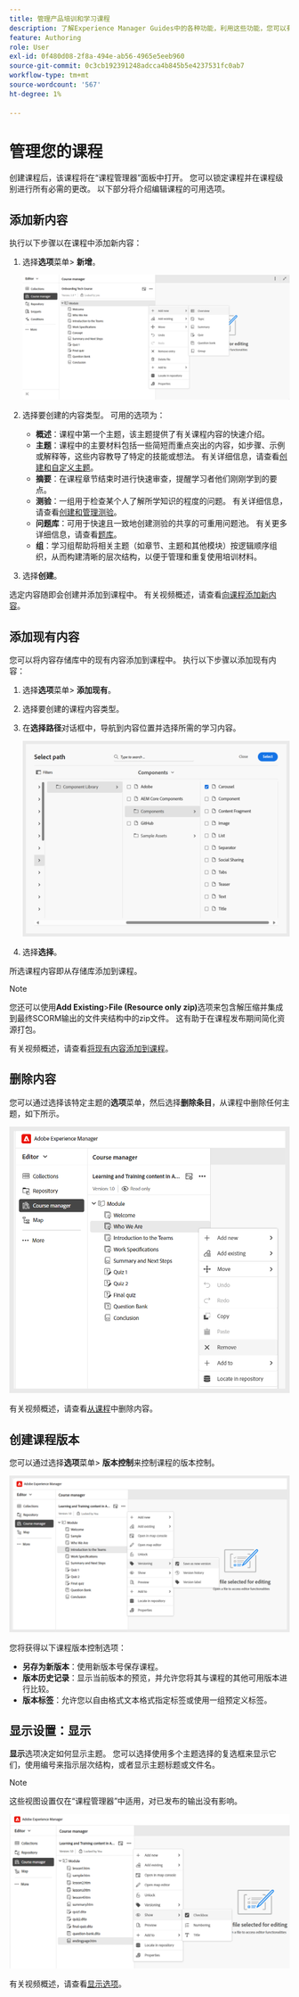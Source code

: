 ```yaml
---
title: 管理产品培训和学习课程
description: 了解Experience Manager Guides中的各种功能，利用这些功能，您可以有效管理课程。
feature: Authoring
role: User
exl-id: 0f480d08-2f8a-494e-ab56-4965e5eeb960
source-git-commit: 0c3cb192391248adcca4b845b5e4237531fc0ab7
workflow-type: tm+mt
source-wordcount: '567'
ht-degree: 1%

---
```


# 管理您的课程

创建课程后，该课程将在“课程管理器”面板中打开。 您可以锁定课程并在课程级别进行所有必需的更改。 以下部分将介绍编辑课程的可用选项。

## 添加新内容

执行以下步骤以在课程中添加新内容：

1. 选择&#x200B;**选项**&#x200B;菜单> **新增**。

   ![](assets/learning-course-content.png)
2. 选择要创建的内容类型。 可用的选项为：
   - **概述**：课程中第一个主题，该主题提供了有关课程内容的快速介绍。
   - **主题**：课程中的主要材料包括一些简短而重点突出的内容，如步骤、示例或解释等，这些内容教导了特定的技能或想法。 有关详细信息，请查看[创建和自定义主题](./create-content.md)。
   - **摘要**：在课程章节结束时进行快速审查，提醒学习者他们刚刚学到的要点。
   - **测验**：一组用于检查某个人了解所学知识的程度的问题。 有关详细信息，请查看[创建和管理测验](./create-quiz.md)。
   - **问题库**：可用于快速且一致地创建测验的共享的可重用问题池。 有关更多详细信息，请查看[题库](./create-qb.md)。
   - **组**：学习组帮助将相关主题（如章节、主题和其他模块）按逻辑顺序组织，从而构建清晰的层次结构，以便于管理和重复使用培训材料。
3. 选择&#x200B;**创建**。

选定内容随即会创建并添加到课程中。 有关视频概述，请查看[向课程添加新内容](https://video.tv.adobe.com/v/3469537/aem-guides-learning-content?quality=12&learn=on)。

## 添加现有内容

您可以将内容存储库中的现有内容添加到课程中。 执行以下步骤以添加现有内容：

1. 选择&#x200B;**选项**&#x200B;菜单> **添加现有**。
2. 选择要创建的课程内容类型。
3. 在&#x200B;**选择路径**&#x200B;对话框中，导航到内容位置并选择所需的学习内容。

   ![](assets/add-existing-learning-content.png)
4. 选择&#x200B;**选择**。

所选课程内容即从存储库添加到课程。

>[!NOTE]
>
>您还可以使用&#x200B;**Add Existing**>**File (Resource only zip)**&#x200B;选项来包含解压缩并集成到最终SCORM输出的文件夹结构中的zip文件。 这有助于在课程发布期间简化资源打包。

有关视频概述，请查看[将现有内容添加到课程](https://video.tv.adobe.com/v/3469537/aem-guides-learning-content?quality=12&learn=on)。

## 删除内容

您可以通过选择该特定主题的&#x200B;**选项**&#x200B;菜单，然后选择&#x200B;**删除条目**，从课程中删除任何主题，如下所示。

![](assets/remove-learning-content.png)

有关视频概述，请查看[从课程](https://video.tv.adobe.com/v/3475210/learning-content-aem-guides)中删除内容。

## 创建课程版本

您可以通过选择&#x200B;**选项**&#x200B;菜单> **版本控制**&#x200B;来控制课程的版本控制。

![](assets/course-versioning.png)

您将获得以下课程版本控制选项：

- **另存为新版本**：使用新版本号保存课程。
- **版本历史记录**：显示当前版本的预览，并允许您将其与课程的其他可用版本进行比较。
- **版本标签**：允许您以自由格式文本格式指定标签或使用一组预定义标签。

## 显示设置：显示

**显示**&#x200B;选项决定如何显示主题。 您可以选择使用多个主题选择的复选框来显示它们，使用编号来指示层次结构，或者显示主题标题或文件名。

>[!NOTE]
>
> 这些视图设置仅在“课程管理器”中适用，对已发布的输出没有影响。

![](assets/course-display-settings.png)

有关视频概述，请查看[显示选项](https://video.tv.adobe.com/v/3475210/learning-content-aem-guides)。
